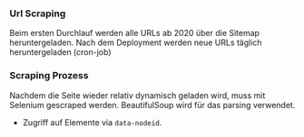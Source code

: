 ### Url Scraping

Beim ersten Durchlauf werden alle URLs ab 2020 über die Sitemap heruntergeladen. Nach dem Deployment werden neue URLs täglich heruntergeladen (cron-job)


### Scraping Prozess
Nachdem die Seite wieder relativ dynamisch geladen wird, muss mit Selenium gescraped werden. BeautifulSoup wird für das parsing verwendet.

- Zugriff auf Elemente via `data-nodeid`.

